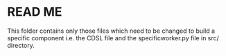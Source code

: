 # READ ME

This folder contains only those files which need to be changed 
to build a specific component i.e. the CDSL file and the 
specificworker.py file in src/ directory. 
